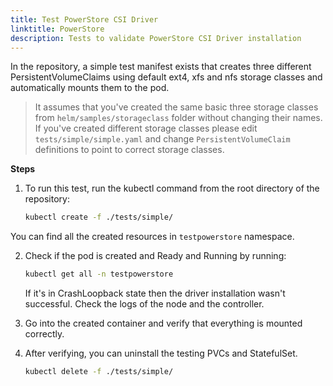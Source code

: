 ```yaml
---
title: Test PowerStore CSI Driver
linktitle: PowerStore
description: Tests to validate PowerStore CSI Driver installation
---
```


In the repository, a simple test manifest exists that creates three different PersistentVolumeClaims using default ext4, xfs and nfs
storage classes and automatically mounts them to the pod.
>It assumes that you've created the same basic three storage classes from `helm/samples/storageclass` folder without changing their names. If you've created different storage classes please edit `tests/simple/simple.yaml` and change `PersistentVolumeClaim` definitions to point to correct storage classes.

**Steps**

1. To run this test, run the kubectl command from the root directory of the repository:
   ```bash
   kubectl create -f ./tests/simple/
   ```
You can find all the created resources in `testpowerstore` namespace.

2. Check if the pod is created and Ready and Running by running:
   ```bash
   kubectl get all -n testpowerstore
   ```
   If it's in CrashLoopback state then the driver installation wasn't successful. Check the logs of the node and the controller.

3. Go into the created container and verify that everything is mounted correctly.

4. After verifying, you can uninstall the testing PVCs and StatefulSet.
   ```bash
   kubectl delete -f ./tests/simple/
   ```
